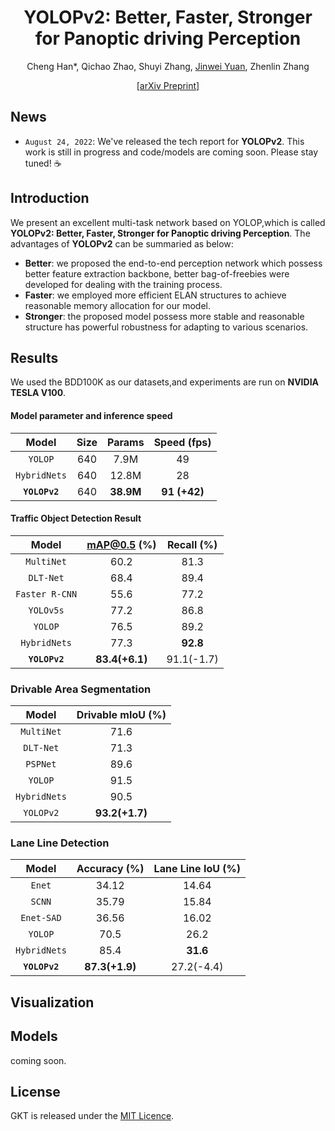 
<div align="center">
<h1> YOLOPv2: Better, Faster, Stronger for Panoptic driving Perception </h1>
<!-- <--!span><font size="5", > Efficient and Robust 2D-to-BEV Representation Learning via Geometry-guided Kernel Transformer
</font></span> -->

  Cheng Han*, Qichao Zhao, Shuyi Zhang,   <a href="https://scholar.google.com/citations?user=pCY-bikAAAAJ&hl=zh-CN">Jinwei Yuan</a>, Zhenlin Zhang

<div><a href="https://arxiv.org/pdf/2206.04584.pdf">[arXiv Preprint]</a></div> 

</div>

## News

* `August 24, 2022`: We've released the tech report for **YOLOPv2**. This work is still in progress and code/models are coming soon. Please stay tuned! ☕️

## Introduction

We present an excellent multi-task network based on YOLOP,which is called **YOLOPv2: Better, Faster, Stronger for Panoptic driving Perception**.
The advantages of **YOLOPv2** can be summaried as below:
* **Better**: we proposed the end-to-end perception network which possess better feature extraction backbone, better bag-of-freebies were developed for dealing with the training process.
* **Faster**: we employed more efficient ELAN structures to achieve reasonable memory allocation for our  model. 
* **Stronger**: the proposed model possess more stable and reasonable structure has powerful robustness for adapting to various scenarios.
## Results
We used the BDD100K as our datasets,and experiments are run on **NVIDIA TESLA V100**.

#### Model parameter and inference speed
|        Model       |    Size     |   Params   |  Speed (fps) |
|:------------------:|:-----------:|:----------:|:-----------:|
|       `YOLOP`      |     640     |    7.9M    |     49      |
|     `HybridNets`   |     640     |    12.8M   |     28      |
|    **`YOLOPv2`**   |     640     |  **38.9M** |   **91 (+42)**    |


#### Traffic Object Detection Result
|        Model       |     mAP@0.5 (%)   |Recall (%)  |
|:------------------:|:------------:|:---------------:|
|     `MultiNet`     |        60.2      |   81.3     |  
|      `DLT-Net`     |        68.4      |  89.4     |
|   `Faster R-CNN`   |          55.6      | 77.2     |
|      `YOLOv5s`     |         77.2      | 86.8     |
|       `YOLOP`      |        76.5      | 89.2     |   
|     `HybridNets`   |          77.3      | **92.8**   | 
|    **`YOLOPv2`**   |       **83.4(+6.1)**    |   91.1(-1.7)     |

### Drivable Area Segmentation

|       Model      | Drivable mIoU (%) |
|:----------------:|:-----------------:|
|    `MultiNet`    |        71.6       |
|     `DLT-Net`    |        71.3       |
|     `PSPNet`     |        89.6       |
|      `YOLOP`     |        91.5       |
|     `HybridNets` |        90.5       |
|     `YOLOPv2`    |   **93.2(+1.7)**  |

### Lane Line Detection

|      Model       | Accuracy (%) | Lane Line IoU (%) |
|:----------------:|:------------:|:-----------------:|
|      `Enet`      |     34.12    |       14.64       |
|      `SCNN`      |     35.79    |       15.84       |
|    `Enet-SAD`    |     36.56    |       16.02       |
|      `YOLOP`     |     70.5     |        26.2       |
|   `HybridNets`   |     85.4     |        **31.6**     |
|    **`YOLOPv2`** |   **87.3(+1.9)**   |      27.2(-4.4)  |

## Visualization






## Models

coming soon.

<!-- ## Usage
coming soon. -->


## License

GKT is released under the [MIT Licence](LICENSE).

<!-- ## Citation
If you find YOLOPv2 is useful in your research or applications, please consider giving us a star &#127775; and citing it by the following BibTeX entry.
```bibtex
@article{GeokernelTransformer,
  title={Efficient and Robust 2D-to-BEV Representation Learning via Geometry-guided Kernel Transformer},
  author={Chen, Shaoyu and Cheng, Tianheng and Wang, Xinggang and Meng, Wenming and Zhang, Qian and Liu, Wenyu},
  journal={arXiv preprint arXiv:2206.04584},
  year={2022}
}
``` -->
